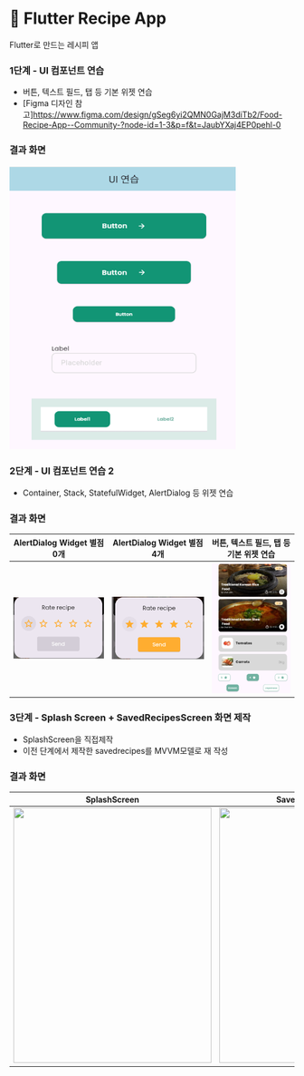 # 🍳 Flutter Recipe App

Flutter로 만드는 레시피 앱

### 1단계 - UI 컴포넌트 연습

- 버튼, 텍스트 필드, 탭 등 기본 위젯 연습
- [Figma 디자인 참고]https://www.figma.com/design/gSeg6yi2QMN0GajM3diTb2/Food-Recipe-App--Community-?node-id=1-3&p=f&t=JaubYXaj4EP0pehl-0

### 결과 화면
<img src = "./assets/screenshots/step1.png" width = "400" height="500">

### 2단계 - UI 컴포넌트 연습 2

- Container, Stack, StatefulWidget, AlertDialog 등 위젯 연습

### 결과 화면

| AlertDialog Widget   별점 0개          | AlertDialog Widget        별점 4개     | 버튼, 텍스트 필드, 탭 등 기본 위젯 연습                     |
|-------------------------------------|-------------------------------------|----------------------------------------------|
| ![](./assets/screenshots/rate0.png) | ![](./assets/screenshots/rate4.png) | ![2단계 UI 연습](./assets/screenshots/stack.png) |

### 3단계 - Splash Screen + SavedRecipesScreen 화면 제작

- SplashScreen을 직접제작
- 이전 단계에서 제작한 savedrecipes를 MVVM모델로 재 작성

### 결과 화면

| SplashScreen       | SavedRecipes Screen    | 
|-------------------------------------|-------------------------------------|
| <img src = "https://github.com/user-attachments/assets/cfa31bc9-fd6b-4bcd-b7bb-33041c82d9ef" width = "350" height="450"> |<img src = "https://github.com/user-attachments/assets/08a4c36a-e0ea-485f-a265-ae0541f6b466" width = "350" height="450"> |

